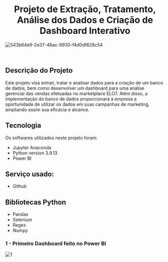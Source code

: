 ### <h1 align="center"> Projeto de Extração, Tratamento, Análise dos Dados e Criação de Dashboard Interativo </h1>





 ![543b64e9-2e37-46ac-9930-f4d0df628c54](https://github.com/bonfimdoprado/Projeto-Final/assets/119675645/3aa1386d-598a-44c8-a2d4-cef5113a8797)

 <br>

## Descrição do Projeto </h1>
Este projeto visa extrair, tratar e analisar dados para a criação de um banco de dados, bem como desenvolver um dashboard para uma análise gerencial das vendas efetuadas no marketplace ELO7. Além disso, a implementação do banco de dados proporcionará à empresa a oportunidade de utilizar os dados em suas campanhas de marketing, ampliando assim sua eficácia e alcance.


## Tecnologia
Os softwares utilizados neste projeto foram:

* Jupyter Anaconda
* Python version  3.9.13
* Power BI


## Serviço usado:
* Github


## Bibliotecas Python
* Pandas
* Selenium
* Regex
* Numpy

### 1 - Primeiro Dashboard feito no Power BI
![1](https://github.com/bonfimdoprado/Projeto-Final/assets/119675645/a3bb16e0-fe95-4c88-80cd-17b1cbc3a366)




